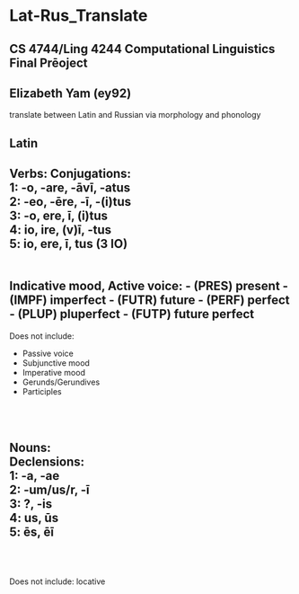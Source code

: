# Lat-Rus_Translate
## CS 4744/Ling 4244 Computational Linguistics Final Prēoject
## Elizabeth Yam (ey92)
translate between Latin and Russian via morphology and phonology

## Latin
**Verbs:**
Conjugations:<br>
1: -o, -are, -āvī, -atus<br>
2: -eo, -ēre, -ī, -(i)tus<br>
3: -o, ere, ī, (i)tus<br>
4: io, ire, (v)ī, -tus<br>
5: io, ere, ī, tus          (3 IO)<br>
<br><br>
Indicative mood, Active voice:
    - (PRES) present
    - (IMPF) imperfect
    - (FUTR) future
    - (PERF) perfect
    - (PLUP) pluperfect
    - (FUTP) future perfect
---
Does not include:
- Passive voice
- Subjunctive mood
- Imperative mood
- Gerunds/Gerundives
- Participles

<br><br>
**Nouns:**<br>
Declensions:<br>
1: -a, -ae<br>
2: -um/us/r, -ī<br>
3: ?, -is<br>
4: us, ūs<br>
5: ēs, ēī<br>
<br><br>
---
Does not include:
locative